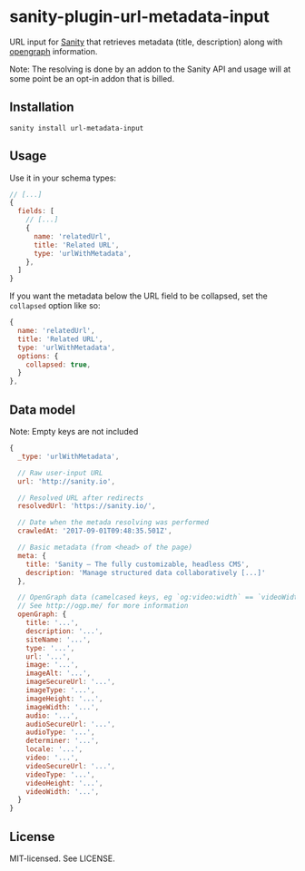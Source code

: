 # sanity-plugin-url-metadata-input

URL input for [Sanity](https://sanity.io/) that retrieves metadata (title, description) along with [opengraph](http://ogp.me/) information.

Note: The resolving is done by an addon to the Sanity API and usage will at some point be an opt-in addon that is billed.

## Installation

```
sanity install url-metadata-input
```

## Usage

Use it in your schema types:

```js
// [...]
{
  fields: [
    // [...]
    {
      name: 'relatedUrl',
      title: 'Related URL',
      type: 'urlWithMetadata',
    },
  ]
}
```

If you want the metadata below the URL field to be collapsed, set the `collapsed` option like so:

```js
{
  name: 'relatedUrl',
  title: 'Related URL',
  type: 'urlWithMetadata',
  options: {
    collapsed: true,
  }
},
```

## Data model

Note: Empty keys are not included

```js
{
  _type: 'urlWithMetadata',

  // Raw user-input URL
  url: 'http://sanity.io',

  // Resolved URL after redirects
  resolvedUrl: 'https://sanity.io/',

  // Date when the metada resolving was performed
  crawledAt: '2017-09-01T09:48:35.501Z',

  // Basic metadata (from <head> of the page)
  meta: {
    title: 'Sanity – The fully customizable, headless CMS',
    description: 'Manage structured data collaboratively [...]'
  },

  // OpenGraph data (camelcased keys, eg `og:video:width` == `videoWidth`)
  // See http://ogp.me/ for more information
  openGraph: {
    title: '...',
    description: '...',
    siteName: '...',
    type: '...',
    url: '...',
    image: '...',
    imageAlt: '...',
    imageSecureUrl: '...',
    imageType: '...',
    imageHeight: '...',
    imageWidth: '...',
    audio: '...',
    audioSecureUrl: '...',
    audioType: '...',
    determiner: '...',
    locale: '...',
    video: '...',
    videoSecureUrl: '...',
    videoType: '...',
    videoHeight: '...',
    videoWidth: '...',
  }
}
```

## License

MIT-licensed. See LICENSE.
